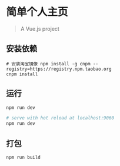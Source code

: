 # 简单个人主页

> A Vue.js project
## 安装依赖

```
# 安装淘宝镜像 npm install -g cnpm --registry=https://registry.npm.taobao.org
cnpm install
```

## 运行

``` bash
npm run dev

# serve with hot reload at localhost:9060
npm run dev
```

## 打包

``` bash
npm run build
```
